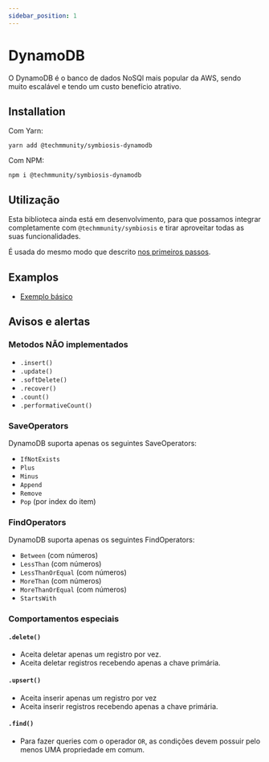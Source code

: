 ```yaml
---
sidebar_position: 1
---
```


# DynamoDB

O DynamoDB é o banco de dados NoSQl mais popular da AWS, sendo muito escalável e tendo um custo benefício atrativo.

## Installation

Com Yarn:

```
yarn add @techmmunity/symbiosis-dynamodb
```

Com NPM:

```
npm i @techmmunity/symbiosis-dynamodb
```

## Utilização

Esta biblioteca ainda está em desenvolvimento, para que possamos integrar completamente com `@techmmunity/symbiosis` e tirar aproveitar todas as suas funcionalidades.

É usada do mesmo modo que descrito [nos primeiros passos](../overview/first-steps).

## Examplos

- [Exemplo básico](https://github.com/techmmunity-education/symbiosis-dynamodb-example)

## Avisos e alertas

### Metodos NÃO implementados

- `.insert()`
- `.update()`
- `.softDelete()`
- `.recover()`
- `.count()`
- `.performativeCount()`

### SaveOperators

DynamoDB suporta apenas os seguintes SaveOperators:

- `IfNotExists`
- `Plus`
- `Minus`
- `Append`
- `Remove`
- `Pop` (por index do item)

### FindOperators

DynamoDB suporta apenas os seguintes FindOperators:

- `Between` (com números)
- `LessThan` (com números)
- `LessThanOrEqual` (com números)
- `MoreThan` (com números)
- `MoreThanOrEqual` (com números)
- `StartsWith`

### Comportamentos especiais

#### `.delete()`

- Aceita deletar apenas um registro por vez.
- Aceita deletar registros recebendo apenas a chave primária.

#### `.upsert()`

- Aceita inserir apenas um registro por vez
- Aceita inserir registros recebendo apenas a chave primária.

#### `.find()`

- Para fazer queries com o operador `OR`, as condições devem possuir pelo menos UMA propriedade em comum.
